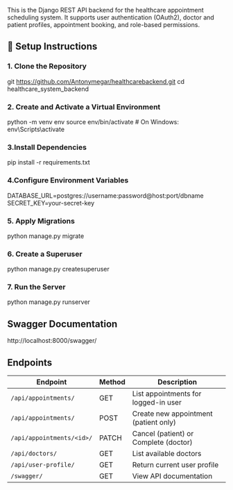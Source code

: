 This is the Django REST API backend for the healthcare appointment scheduling system. It supports user authentication (OAuth2), doctor and patient profiles, appointment booking, and role-based permissions.



## 🚀 Setup Instructions

### 1. Clone the Repository

git https://github.com/Antonymegar/healthcarebackend.git
cd healthcare_system_backend

### 2. Create and Activate a Virtual Environment
python -m venv env
source env/bin/activate       # On Windows: env\Scripts\activate

### 3.Install Dependencies
pip install -r requirements.txt

### 4.Configure Environment Variables
DATABASE_URL=postgres://username:password@host:port/dbname
SECRET_KEY=your-secret-key

### 5. Apply Migrations
python manage.py migrate

### 6. Create a Superuser
python manage.py createsuperuser

### 7. Run the Server
python manage.py runserver

## Swagger Documentation
http://localhost:8000/swagger/

## Endpoints 
| Endpoint                  | Method | Description                           |
| ------------------------- | ------ | ------------------------------------- |
| `/api/appointments/`      | GET    | List appointments for logged-in user  |
| `/api/appointments/`      | POST   | Create new appointment (patient only) |
| `/api/appointments/<id>/` | PATCH  | Cancel (patient) or Complete (doctor) |
| `/api/doctors/`           | GET    | List available doctors                |
| `/api/user-profile/`      | GET    | Return current user profile           |
| `/swagger/`               | GET    | View API documentation                |

